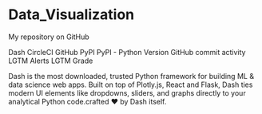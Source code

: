 # Data_Visualization
My repository on GitHub


Dash
CircleCI GitHub PyPI PyPI - Python Version GitHub commit activity LGTM Alerts LGTM Grade

Dash is the most downloaded, trusted Python framework for building ML & data science web apps.
Built on top of Plotly.js, React and Flask, Dash ties modern UI elements like dropdowns, sliders, and graphs directly to your analytical Python code.crafted ❤️ by Dash itself.

